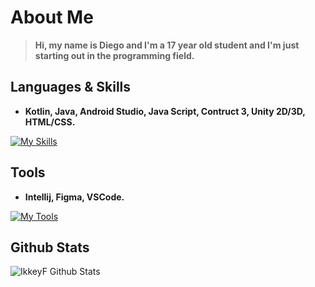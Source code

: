 # About Me
> **Hi, my name is Diego and I'm a 17 year old student and I'm just starting out in the programming field.**

## Languages & Skills
+ **Kotlin, Java, Android Studio, Java Script, Contruct 3, Unity 2D/3D, HTML/CSS.**

[![My Skills](https://skillicons.dev/icons?i=kotlin,java,androidstudio,js,css)](https://skillicons.dev)

##  Tools
+ **Intellij, Figma, VSCode.**  

[![My Tools](https://skillicons.dev/icons?i=idea,figma,vscode)](https://skillicons.dev)

##  Github Stats

![IkkeyF Github Stats](https://github-readme-stats.vercel.app/api?username=IkkeyF&count_private=true&show_icons=true&theme=dracula)
